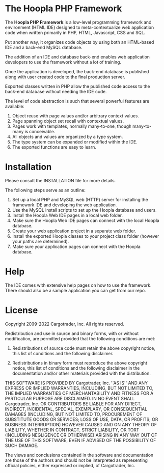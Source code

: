 The Hoopla PHP Framework
===============================

The **Hoopla PHP Framework** is a low-level programming framework and environment (HTML IDE) designed to meta-contextualize web application code when written primarily in PHP, HTML, Javascript, CSS and SQL.

Put another way, it organizes code objects by using both an HTML-based IDE and a back-end MySQL database.

The addition of an IDE and database back-end enables web application developers to use the framework without a lot of training.

Once the application is developed, the back-end database is published along with user created code to the final production server.

Exported classes written in PHP allow the published code access to the back-end database without needing the IDE code.

The level of code abstraction is such that several powerful features are available:

1. 	Object reuse with page values and/or arbitrary context values.
2.  Page spanning object set recall with contextual values.
3.  Pages work with templates, normally many-to-one, though many-to-many is conceivable.
4.  All objects and values are organized by a type system.
5.  The type system can be expanded or modified within the IDE.
6.  The exported functions are easy to learn.



Installation	
===============================

Please consult the INSTALLATION file for more details.

The following steps serve as an outline:

1.  Set up a local PHP and MySQL web (HTTP) server for installing the framework IDE and developing the web application.
2.  Use the MySQL install scripts to set up the Hoopla database and users.
3.  Install the Hoopla Web IDE pages in a local web folder.
4.  Make sure the Hoopla Web IDE pages can connect with the local Hoopla database.
5.  Create your web application project in a separate web folder.
6.  Install the exported Hoopla classes to your project class folder (however your paths are determined).
7.  Make sure your application pages can connect with the Hoopla database.



Help	
===============================

The IDE comes with extensive help pages on how to use the framework.  There should also be a sample application you can get from our repo.



License	
===============================

Copyright 2009-2022 Cargotrader, Inc. All rights reserved.

Redistribution and use in source and binary forms, with or without modification, are
permitted provided that the following conditions are met:

   1. Redistributions of source code must retain the above copyright notice, this list of
      conditions and the following disclaimer.

   2. Redistributions in binary form must reproduce the above copyright notice, this list
      of conditions and the following disclaimer in the documentation and/or other materials
      provided with the distribution.

THIS SOFTWARE IS PROVIDED BY Cargotrader, Inc. ''AS IS'' AND ANY EXPRESS OR IMPLIED
WARRANTIES, INCLUDING, BUT NOT LIMITED TO, THE IMPLIED WARRANTIES OF MERCHANTABILITY AND
FITNESS FOR A PARTICULAR PURPOSE ARE DISCLAIMED. IN NO EVENT SHALL Cargotrader, Inc. OR
CONTRIBUTORS BE LIABLE FOR ANY DIRECT, INDIRECT, INCIDENTAL, SPECIAL, EXEMPLARY, OR
CONSEQUENTIAL DAMAGES (INCLUDING, BUT NOT LIMITED TO, PROCUREMENT OF SUBSTITUTE GOODS OR
SERVICES; LOSS OF USE, DATA, OR PROFITS; OR BUSINESS INTERRUPTION) HOWEVER CAUSED AND ON
ANY THEORY OF LIABILITY, WHETHER IN CONTRACT, STRICT LIABILITY, OR TORT (INCLUDING
NEGLIGENCE OR OTHERWISE) ARISING IN ANY WAY OUT OF THE USE OF THIS SOFTWARE, EVEN IF
ADVISED OF THE POSSIBILITY OF SUCH DAMAGE.

The views and conclusions contained in the software and documentation are those of the
authors and should not be interpreted as representing official policies, either expressed
or implied, of Cargotrader, Inc.

